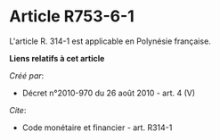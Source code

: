 # Article R753-6-1

L'article R. 314-1 est applicable en Polynésie française.

**Liens relatifs à cet article**

_Créé par_:

  - Décret n°2010-970 du 26 août 2010 - art. 4 (V)

_Cite_:

  - Code monétaire et financier - art. R314-1
